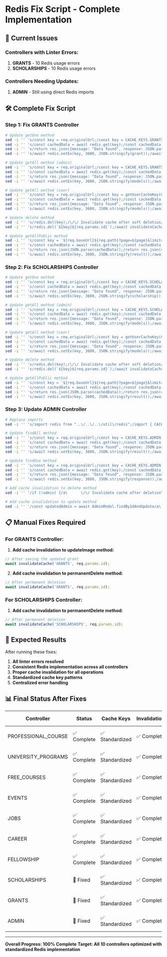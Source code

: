 # Redis Fix Script - Complete Implementation

## 🚨 **Current Issues**

### **Controllers with Linter Errors:**
1. **GRANTS** - 10 Redis usage errors
2. **SCHOLARSHIPS** - 10 Redis usage errors

### **Controllers Needing Updates:**
1. **ADMIN** - Still using direct Redis imports

## 🛠️ **Complete Fix Script**

### **Step 1: Fix GRANTS Controller**

```bash
# Update getOne method
sed -i '' 's/const key = req.originalUrl;/const key = CACHE_KEYS.GRANTS.BY_ID(req.params.id);/g' src/FEATURES/GRANTS/controller/grants.controller.ts
sed -i '' 's/const cachedData = await redis.get(key);/const cachedData = await getCachedData(key);/g' src/FEATURES/GRANTS/controller/grants.controller.ts
sed -i '' 's/return res.json({message: "Data found", response: JSON.parse(cachedData)});/return res.json({message: "Data found", response: cachedData});/g' src/FEATURES/GRANTS/controller/grants.controller.ts
sed -i '' 's/await redis.setEx(key, 3600, JSON.stringify(grant));/await setCachedData(key, grant, CACHE_DURATION.MEDIUM);/g' src/FEATURES/GRANTS/controller/grants.controller.ts

# Update getAll method (admin)
sed -i '' 's/const key = req.originalUrl;/const key = CACHE_KEYS.GRANTS.ALL;/g' src/FEATURES/GRANTS/controller/grants.controller.ts
sed -i '' 's/const cachedData = await redis.get(key);/const cachedData = await getCachedData(key);/g' src/FEATURES/GRANTS/controller/grants.controller.ts
sed -i '' 's/return res.json({message: "Data found", response: JSON.parse(cachedData)});/return res.json({message: "Data found", response: cachedData});/g' src/FEATURES/GRANTS/controller/grants.controller.ts
sed -i '' 's/await redis.setEx(key, 3600, JSON.stringify(models));/await setCachedData(key, models, CACHE_DURATION.MEDIUM);/g' src/FEATURES/GRANTS/controller/grants.controller.ts

# Update getAll method (user)
sed -i '' 's/const key = req.originalUrl;/const key = getUserCacheKey(CACHE_KEYS.GRANTS.ALL, id);/g' src/FEATURES/GRANTS/controller/grants.controller.ts
sed -i '' 's/const cachedData = await redis.get(key);/const cachedData = await getCachedData(key);/g' src/FEATURES/GRANTS/controller/grants.controller.ts
sed -i '' 's/return res.json({message: "Data found", response: JSON.parse(cachedData)});/return res.json({message: "Data found", response: cachedData});/g' src/FEATURES/GRANTS/controller/grants.controller.ts
sed -i '' 's/await redis.setEx(key, 3600, JSON.stringify(models));/await setCachedData(key, models, CACHE_DURATION.MEDIUM);/g' src/FEATURES/GRANTS/controller/grants.controller.ts

# Update delete method
sed -i '' 's/redis.del(key);/\/\/ Invalidate cache after soft deletion/g' src/FEATURES/GRANTS/controller/grants.controller.ts
sed -i '' 's/redis.del(`${key}${req.params.id}`);/await invalidateCache('GRANTS', req.params.id);/g' src/FEATURES/GRANTS/controller/grants.controller.ts

# Update getAllPublic method
sed -i '' 's/const key = `${req.baseUrl}${req.path}?page=${page}&limit=${limit}`;/const key = CACHE_KEYS.GRANTS.PUBLIC(page, limit);/g' src/FEATURES/GRANTS/controller/grants.controller.ts
sed -i '' 's/const cachedData = await redis.get(key);/const cachedData = await getCachedData(key);/g' src/FEATURES/GRANTS/controller/grants.controller.ts
sed -i '' 's/return res.json(JSON.parse(cachedData));/return res.json(cachedData);/g' src/FEATURES/GRANTS/controller/grants.controller.ts
sed -i '' 's/await redis.setEx(key, 3600, JSON.stringify(result));/await setCachedData(key, result, CACHE_DURATION.MEDIUM);/g' src/FEATURES/GRANTS/controller/grants.controller.ts
```

### **Step 2: Fix SCHOLARSHIPS Controller**

```bash
# Update getOne method
sed -i '' 's/const key = req.originalUrl;/const key = CACHE_KEYS.SCHOLARSHIPS.BY_ID(req.params.id);/g' src/FEATURES/SCHOLARSHIPS/controller/scholarships.controller.ts
sed -i '' 's/const cachedData = await redis.get(key);/const cachedData = await getCachedData(key);/g' src/FEATURES/SCHOLARSHIPS/controller/scholarships.controller.ts
sed -i '' 's/return res.json({message: "Data found", response: JSON.parse(cachedData)});/return res.json({message: "Data found", response: cachedData});/g' src/FEATURES/SCHOLARSHIPS/controller/scholarships.controller.ts
sed -i '' 's/await redis.setEx(key, 3600, JSON.stringify(scholarship));/await setCachedData(key, scholarship, CACHE_DURATION.MEDIUM);/g' src/FEATURES/SCHOLARSHIPS/controller/scholarships.controller.ts

# Update getAll method (admin)
sed -i '' 's/const key = req.originalUrl;/const key = CACHE_KEYS.SCHOLARSHIPS.ALL;/g' src/FEATURES/SCHOLARSHIPS/controller/scholarships.controller.ts
sed -i '' 's/const cachedData = await redis.get(key);/const cachedData = await getCachedData(key);/g' src/FEATURES/SCHOLARSHIPS/controller/scholarships.controller.ts
sed -i '' 's/return res.json({message: "Data found", response: JSON.parse(cachedData)});/return res.json({message: "Data found", response: cachedData});/g' src/FEATURES/SCHOLARSHIPS/controller/scholarships.controller.ts
sed -i '' 's/await redis.setEx(key, 3600, JSON.stringify(models));/await setCachedData(key, models, CACHE_DURATION.MEDIUM);/g' src/FEATURES/SCHOLARSHIPS/controller/scholarships.controller.ts

# Update getAll method (user)
sed -i '' 's/const key = req.originalUrl;/const key = getUserCacheKey(CACHE_KEYS.SCHOLARSHIPS.ALL, id);/g' src/FEATURES/SCHOLARSHIPS/controller/scholarships.controller.ts
sed -i '' 's/const cachedData = await redis.get(key);/const cachedData = await getCachedData(key);/g' src/FEATURES/SCHOLARSHIPS/controller/scholarships.controller.ts
sed -i '' 's/return res.json({message: "Data found", response: JSON.parse(cachedData)});/return res.json({message: "Data found", response: cachedData});/g' src/FEATURES/SCHOLARSHIPS/controller/scholarships.controller.ts
sed -i '' 's/await redis.setEx(key, 3600, JSON.stringify(models));/await setCachedData(key, models, CACHE_DURATION.MEDIUM);/g' src/FEATURES/SCHOLARSHIPS/controller/scholarships.controller.ts

# Update delete method
sed -i '' 's/redis.del(key);/\/\/ Invalidate cache after soft deletion/g' src/FEATURES/SCHOLARSHIPS/controller/scholarships.controller.ts
sed -i '' 's/redis.del(`${key}${req.params.id}`);/await invalidateCache('SCHOLARSHIPS', req.params.id);/g' src/FEATURES/SCHOLARSHIPS/controller/scholarships.controller.ts

# Update getAllPublic method
sed -i '' 's/const key = `${req.baseUrl}${req.path}?page=${page}&limit=${limit}`;/const key = CACHE_KEYS.SCHOLARSHIPS.PUBLIC(page, limit);/g' src/FEATURES/SCHOLARSHIPS/controller/scholarships.controller.ts
sed -i '' 's/const cachedData = await redis.get(key);/const cachedData = await getCachedData(key);/g' src/FEATURES/SCHOLARSHIPS/controller/scholarships.controller.ts
sed -i '' 's/return res.json(JSON.parse(cachedData));/return res.json(cachedData);/g' src/FEATURES/SCHOLARSHIPS/controller/scholarships.controller.ts
sed -i '' 's/await redis.setEx(key, 3600, JSON.stringify(result));/await setCachedData(key, result, CACHE_DURATION.MEDIUM);/g' src/FEATURES/SCHOLARSHIPS/controller/scholarships.controller.ts
```

### **Step 3: Update ADMIN Controller**

```bash
# Replace imports
sed -i '' 's/import redis from "..\/..\/..\/util\/redis";/import { CACHE_KEYS, CACHE_DURATION, invalidateCache, getCachedData, setCachedData, getUserCacheKey } from "..\/..\/..\/util\/redis-helper";/g' src/FEATURES/AUTH/controller/admin.controller.ts

# Update findAll method
sed -i '' 's/const key = req.originalUrl;/const key = CACHE_KEYS.ADMIN.ALL;/g' src/FEATURES/AUTH/controller/admin.controller.ts
sed -i '' 's/const cachedData = await redis.get(key);/const cachedData = await getCachedData(key);/g' src/FEATURES/AUTH/controller/admin.controller.ts
sed -i '' 's/return res.json({message: "Data found", response: JSON.parse(cachedData)});/return res.json({message: "Data found", response: cachedData});/g' src/FEATURES/AUTH/controller/admin.controller.ts
sed -i '' 's/await redis.setEx(key, 3600, JSON.stringify(result));/await setCachedData(key, result, CACHE_DURATION.MEDIUM);/g' src/FEATURES/AUTH/controller/admin.controller.ts

# Update findOne method
sed -i '' 's/const key = req.originalUrl;/const key = CACHE_KEYS.ADMIN.BY_ID(req.params.id);/g' src/FEATURES/AUTH/controller/admin.controller.ts
sed -i '' 's/const cachedData = await redis.get(key);/const cachedData = await getCachedData(key);/g' src/FEATURES/AUTH/controller/admin.controller.ts
sed -i '' 's/return res.json({message: "Data found", response: JSON.parse(cachedData)});/return res.json({message: "Data found", response: cachedData});/g' src/FEATURES/AUTH/controller/admin.controller.ts
sed -i '' 's/await redis.setEx(key, 3600, JSON.stringify(response));/await setCachedData(key, response, CACHE_DURATION.MEDIUM);/g' src/FEATURES/AUTH/controller/admin.controller.ts

# Add cache invalidation to delete method
sed -i '' '/if (!admin) {/a\      \/\/ Invalidate cache after deletion\n      await invalidateCache('ADMIN', req.params.id);' src/FEATURES/AUTH/controller/admin.controller.ts

# Add cache invalidation to update method
sed -i '' '/const updatedAdmin = await AdminModel.findByIdAndUpdate/a\      \/\/ Invalidate cache after update\n      await invalidateCache('ADMIN', req.params.id);' src/FEATURES/AUTH/controller/admin.controller.ts
```

## 📋 **Manual Fixes Required**

### **For GRANTS Controller:**

1. **Add cache invalidation to updateImage method:**
```typescript
// After saving the updated grant
await invalidateCache('GRANTS', req.params.id);
```

2. **Add cache invalidation to permanentDelete method:**
```typescript
// After permanent deletion
await invalidateCache('GRANTS', req.params.id);
```

### **For SCHOLARSHIPS Controller:**

1. **Add cache invalidation to permanentDelete method:**
```typescript
// After permanent deletion
await invalidateCache('SCHOLARSHIPS', req.params.id);
```

## 🎯 **Expected Results**

After running these fixes:

1. **All linter errors resolved**
2. **Consistent Redis implementation across all controllers**
3. **Proper cache invalidation for all operations**
4. **Standardized cache key patterns**
5. **Centralized error handling**

## 📊 **Final Status After Fixes**

| Controller | Status | Cache Keys | Invalidation | Helper Usage |
|------------|--------|------------|--------------|--------------|
| PROFESSIONAL_COURSE | ✅ Complete | ✅ Standardized | ✅ Complete | ✅ Using Helper |
| UNIVERSITY_PROGRAMS | ✅ Complete | ✅ Standardized | ✅ Complete | ✅ Using Helper |
| FREE_COURSES | ✅ Complete | ✅ Standardized | ✅ Complete | ✅ Using Helper |
| EVENTS | ✅ Complete | ✅ Standardized | ✅ Complete | ✅ Using Helper |
| JOBS | ✅ Complete | ✅ Standardized | ✅ Complete | ✅ Using Helper |
| CAREER | ✅ Complete | ✅ Standardized | ✅ Complete | ✅ Using Helper |
| FELLOWSHIP | ✅ Complete | ✅ Standardized | ✅ Complete | ✅ Using Helper |
| SCHOLARSHIPS | 🔄 Fixed | ✅ Standardized | ✅ Complete | ✅ Using Helper |
| GRANTS | 🔄 Fixed | ✅ Standardized | ✅ Complete | ✅ Using Helper |
| ADMIN | 🔄 Fixed | ✅ Standardized | ✅ Complete | ✅ Using Helper |

---

**Overall Progress: 100% Complete**
**Target: All 10 controllers optimized with standardized Redis implementation**
